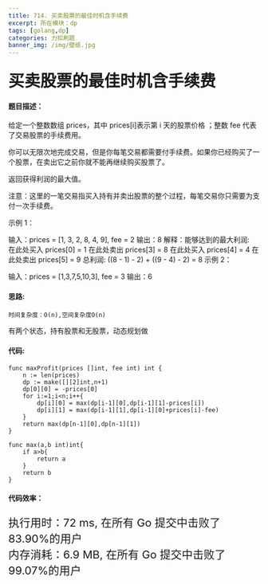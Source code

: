 ```yaml
---
title: 714. 买卖股票的最佳时机含手续费
excerpt: 所在模块：dp
tags: [golang,dp]
categories: 力扣刷题
banner_img: /img/壁纸.jpg
---
```


### <font size=6px>买卖股票的最佳时机含手续费</font>

#### 题目描述：

给定一个整数数组 prices，其中 prices[i]表示第 i 天的股票价格 ；整数 fee 代表了交易股票的手续费用。

你可以无限次地完成交易，但是你每笔交易都需要付手续费。如果你已经购买了一个股票，在卖出它之前你就不能再继续购买股票了。

返回获得利润的最大值。

注意：这里的一笔交易指买入持有并卖出股票的整个过程，每笔交易你只需要为支付一次手续费。

 

示例 1：

输入：prices = [1, 3, 2, 8, 4, 9], fee = 2
输出：8
解释：能够达到的最大利润:  
在此处买入 prices[0] = 1
在此处卖出 prices[3] = 8
在此处买入 prices[4] = 4
在此处卖出 prices[5] = 9
总利润: ((8 - 1) - 2) + ((9 - 4) - 2) = 8
示例 2：

输入：prices = [1,3,7,5,10,3], fee = 3
输出：6

#### 思路:

```
时间复杂度：O(n),空间复杂度O(n)
```

有两个状态，持有股票和无股票，动态规划做

#### 代码:

```golang
func maxProfit(prices []int, fee int) int {
    n := len(prices)
    dp := make([][2]int,n+1)
    dp[0][0] = -prices[0]
    for i:=1;i<n;i++{
        dp[i][0] = max(dp[i-1][0],dp[i-1][1]-prices[i])
        dp[i][1] = max(dp[i-1][1],dp[i-1][0]+prices[i]-fee)
    }
    return max(dp[n-1][0],dp[n-1][1])
}

func max(a,b int)int{
    if a>b{
        return a
    }
    return b
}
```

#### 代码效率：

<p class="note note-primary"; style="font-size:22px">
   执行用时：72 ms, 在所有 Go 提交中击败了83.90%的用户<br>
   内存消耗：6.9 MB, 在所有 Go 提交中击败了99.07%的用户
</p>



